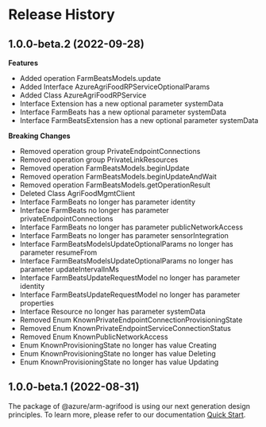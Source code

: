 # Release History
    
## 1.0.0-beta.2 (2022-09-28)
    
**Features**

  - Added operation FarmBeatsModels.update
  - Added Interface AzureAgriFoodRPServiceOptionalParams
  - Added Class AzureAgriFoodRPService
  - Interface Extension has a new optional parameter systemData
  - Interface FarmBeats has a new optional parameter systemData
  - Interface FarmBeatsExtension has a new optional parameter systemData

**Breaking Changes**

  - Removed operation group PrivateEndpointConnections
  - Removed operation group PrivateLinkResources
  - Removed operation FarmBeatsModels.beginUpdate
  - Removed operation FarmBeatsModels.beginUpdateAndWait
  - Removed operation FarmBeatsModels.getOperationResult
  - Deleted Class AgriFoodMgmtClient
  - Interface FarmBeats no longer has parameter identity
  - Interface FarmBeats no longer has parameter privateEndpointConnections
  - Interface FarmBeats no longer has parameter publicNetworkAccess
  - Interface FarmBeats no longer has parameter sensorIntegration
  - Interface FarmBeatsModelsUpdateOptionalParams no longer has parameter resumeFrom
  - Interface FarmBeatsModelsUpdateOptionalParams no longer has parameter updateIntervalInMs
  - Interface FarmBeatsUpdateRequestModel no longer has parameter identity
  - Interface FarmBeatsUpdateRequestModel no longer has parameter properties
  - Interface Resource no longer has parameter systemData
  - Removed Enum KnownPrivateEndpointConnectionProvisioningState
  - Removed Enum KnownPrivateEndpointServiceConnectionStatus
  - Removed Enum KnownPublicNetworkAccess
  - Enum KnownProvisioningState no longer has value Creating
  - Enum KnownProvisioningState no longer has value Deleting
  - Enum KnownProvisioningState no longer has value Updating
    
    
## 1.0.0-beta.1 (2022-08-31)

The package of @azure/arm-agrifood is using our next generation design principles. To learn more, please refer to our documentation [Quick Start](https://aka.ms/js-track2-quickstart).
